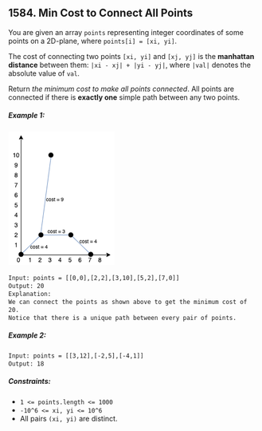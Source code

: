 ## 1584. Min Cost to Connect All Points

You are given an array ```points``` representing integer coordinates of some points on a 2D-plane, where ```points[i] = [xi, yi]```.

The cost of connecting two points ```[xi, yi]``` and ```[xj, yj]``` is the **manhattan distance** between them: ```|xi - xj| + |yi - yj|```, where ```|val|``` denotes the absolute value of ```val```.

Return *the minimum cost to make all points connected*. All points are connected if there is **exactly one** simple path between any two points.

##### Example 1:

![Example 1](images/example1.png)

```
Input: points = [[0,0],[2,2],[3,10],[5,2],[7,0]]
Output: 20
Explanation:
We can connect the points as shown above to get the minimum cost of 20.
Notice that there is a unique path between every pair of points.
```
##### Example 2:
```
Input: points = [[3,12],[-2,5],[-4,1]]
Output: 18
```

##### Constraints:

* ```1 <= points.length <= 1000```
* ```-10^6 <= xi, yi <= 10^6```
* All pairs ```(xi, yi)``` are distinct.